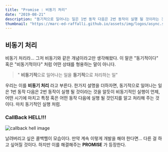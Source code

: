 ```yaml
---
title: "Promise : 비동기 처리"
date: "2019-08-21"
description: "동기적으로 일어나는 일은 1번 동작 다음은 2번 동작이 실행 될 것이라는 것을 알듯이 비동기적인 실행이 언제, 어떤 시기에 마치고 특정 혹은 어떤 동작 다음에 실행 될 것인지를 알고 처리해 주는 것이다. 마치 동기적인 실행 처럼."
thumbnail: "https://marc-ed-raffalli.github.io/assets/img/logos/async.svg"
---
```


## 비동기 처리

비동기 처리라... 그저 비동기와 같은 개념이라고만 생각해왔다. 이 말은 "동기적이다" 혹은 "비동기적이다" 처럼 어떤 상태를 형용하는 말이 아니다.

> " **비동기적**으로 일어나는 일을 **동기적**으로 처리하는 일"

우리는 이를 **비동기 처리** 라고 부른다. 한가지 설명을 더하자면, 동기적으로 일어나는 일은 1번 동작 다음은 2번 동작이 실행 될 것이라는 것을 알듯이 비동기적인 실행이 언제, 어떤 시기에 마치고 특정 혹은 어떤 동작 다음에 실행 될 것인지를 알고 처리해 주는 것이다. 마치 동기적인 실행 처럼.

### CallBack HELL!!!

![callback hell image](https://miro.medium.com/max/721/1*zxx4iQAG4HilOIQqDKpxJw.jpeg "callback hell")

날려버리고 싶은 콜백헬이 모습이다. 만약 계속 이렇게 개발을 해야 한다면... 다른 걸 하고 싶어질 것이다. 하지만 이를 해결해주는 **PROMISE** 가 등장한다.
